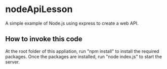 # nodeApiLesson
A simple example of Node.js using express to create a web API.

## How to invoke this code
At the root folder of this appliation, run "npm install" to install the required packages.  Once the packages are installed, run "node index.js" to start the server.
